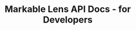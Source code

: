 ---
title: Markable Lens API Docs - for Developers

language_tabs:
  - http
  - shell

toc_footers:
  - <a href='https://markable.ai/signup'>Sign Up</a>

includes:
  - introduction

  - versioning
  - errors
  - objects

  - auth/index

  - catalog/index
  - catalog/create
  - catalog/update
  - catalog/delete
  - catalog/get
  - catalog/list

  - catalog/items/index
  - catalog/items/create
  - catalog/items/delete
  - catalog/items/get
  - catalog/items/list

  - image/index
  - image/search

  - video/index
  - video/search

search: true
---